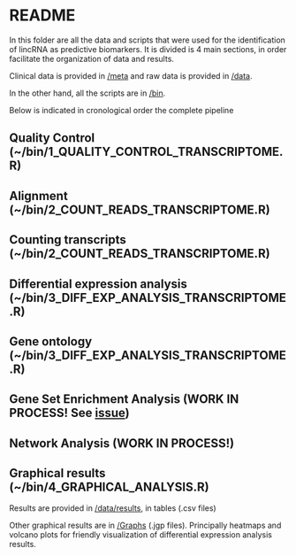 # README

In this folder are all the data and scripts that were used for the identification of lincRNA as predictive biomarkers. It is divided is 4 main sections, in order facilitate the organization of data and results.

Clinical data is provided in [/meta](https://github.com/LauraMCE/lncRNA_BC/tree/master/Transcriptome/meta) and raw data is provided in [/data](https://github.com/LauraMCE/lncRNA_BC/tree/master/Transcriptome/data).

In the other hand, all the scripts are in [/bin](https://github.com/LauraMCE/lncRNA_BC/tree/master/Transcriptome/bin).

Below is indicated in cronological order the complete pipeline

## Quality Control (~/bin/1_QUALITY_CONTROL_TRANSCRIPTOME.R)

## Alignment (~/bin/2_COUNT_READS_TRANSCRIPTOME.R)

## Counting transcripts (~/bin/2_COUNT_READS_TRANSCRIPTOME.R)

## Differential expression analysis (~/bin/3_DIFF_EXP_ANALYSIS_TRANSCRIPTOME.R)

## Gene ontology (~/bin/3_DIFF_EXP_ANALYSIS_TRANSCRIPTOME.R)

## Gene Set Enrichment Analysis (WORK IN PROCESS! See [issue](https://github.com/LauraMCE/lncRNA_BC/issues/15))

## Network Analysis (WORK IN PROCESS!)

## Graphical results (~/bin/4_GRAPHICAL_ANALYSIS.R)

Results are provided in [/data/results](https://github.com/LauraMCE/lncRNA_BC/tree/master/Transcriptome/data/results), in tables (.csv files)

Other graphical results are in [/Graphs](https://github.com/LauraMCE/lncRNA_BC/tree/master/Transcriptome/Graphs) (.jgp files). Principally heatmaps and volcano plots for friendly visualization of differential expression analysis results.
